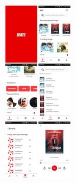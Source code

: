 <img src="Images/screenshot_1.jpg" width = "100"> <img src="Images/screenshot_2.jpg" width= "100"></br>
 <img src="Images/screenshot_3.jpg" width = "100"> <img src="Images/screenshot_4.jpg" width = "100"></br>
<img src="Images/screenshot_5.jpg" width = "100"> <img src="Images/screenshot_6.jpg" width = "100">
